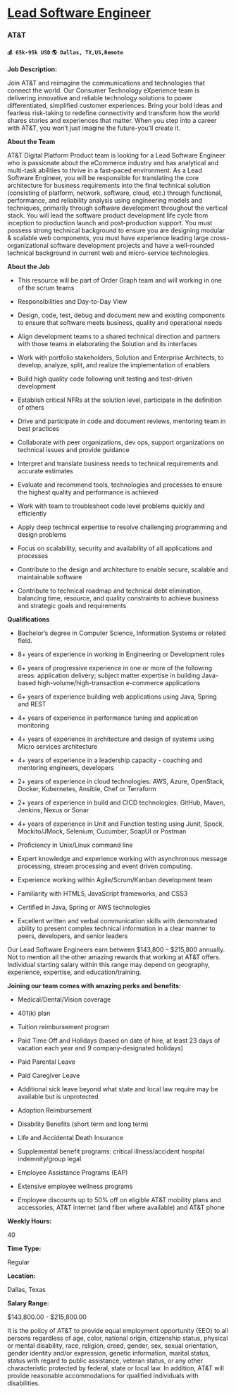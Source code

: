 # [Lead Software Engineer](https://www.remotewlb.com/apply/lead-software-engineer-43283)  
### AT&T  
#### `💰 65k-95k USD` `🌎 Dallas, TX,US,Remote`  

**Job Description:**

Join AT&T and reimagine the communications and technologies that connect the world. Our Consumer Technology eXperience team is delivering innovative and reliable technology solutions to power differentiated, simplified customer experiences. Bring your bold ideas and fearless risk-taking to redefine connectivity and transform how the world shares stories and experiences that matter. When you step into a career with AT&T, you won’t just imagine the future-you’ll create it.

 **About the Team**

AT&T Digital Platform Product team is looking for a Lead Software Engineer who is passionate about the eCommerce industry and has analytical and multi-task abilities to thrive in a fast-paced environment. As a Lead Software Engineer, you will be responsible for translating the core architecture for business requirements into the final technical solution (consisting of platform, network, software, cloud, etc.) through functional, performance, and reliability analysis using engineering models and techniques, primarily through software development throughout the vertical stack. You will lead the software product development life cycle from inception to production launch and post-production support. You must possess strong technical background to ensure you are designing modular & scalable web components, you must have experience leading large cross-organizational software development projects and have a well-rounded technical background in current web and micro-service technologies.

 **About the Job**

  * This resource will be part of Order Graph team and will working in one of the scrum teams

  * Responsibilities and Day-to-Day View

  * Design, code, test, debug and document new and existing components to ensure that software meets business, quality and operational needs

  * Align development teams to a shared technical direction and partners with those teams in elaborating the Solution and its interfaces

  * Work with portfolio stakeholders, Solution and Enterprise Architects, to develop, analyze, split, and realize the implementation of enablers

  * Build high quality code following unit testing and test-driven development

  * Establish critical NFRs at the solution level, participate in the definition of others 

  * Drive and participate in code and document reviews, mentoring team in best practices

  * Collaborate with peer organizations, dev ops, support organizations on technical issues and provide guidance

  * Interpret and translate business needs to technical requirements and accurate estimates

  * Evaluate and recommend tools, technologies and processes to ensure the highest quality and performance is achieved

  * Work with team to troubleshoot code level problems quickly and efficiently

  * Apply deep technical expertise to resolve challenging programming and design problems

  * Focus on scalability, security and availability of all applications and processes

  * Contribute to the design and architecture to enable secure, scalable and maintainable software

  * Contribute to technical roadmap and technical debt elimination, balancing time, resource, and quality constraints to achieve business and strategic goals and requirements

 **Qualifications**

  * Bachelor’s degree in Computer Science, Information Systems or related field.

  * 8+ years of experience in working in Engineering or Development roles

  * 6+ years of progressive experience in one or more of the following areas: application delivery; subject matter expertise in building Java-based high-volume/high-transaction e-commerce applications

  * 6+ years of experience building web applications using Java, Spring and REST

  * 4+ years of experience in performance tuning and application monitoring

  * 4+ years of experience in architecture and design of systems using Micro services architecture

  * 4+ years of experience in a leadership capacity - coaching and mentoring engineers, developers

  * 2+ years of experience in cloud technologies: AWS, Azure, OpenStack, Docker, Kubernetes, Ansible, Chef or Terraform

  * 2+ years of experience in build and CICD technologies: GitHub, Maven, Jenkins, Nexus or Sonar

  * 4+ years of experience in Unit and Function testing using Junit, Spock, Mockito/JMock, Selenium, Cucumber, SoapUI or Postman

  * Proficiency in Unix/Linux command line

  * Expert knowledge and experience working with asynchronous message processing, stream processing and event driven computing.

  * Experience working within Agile/Scrum/Kanban development team

  * Familiarity with HTML5, JavaScript frameworks, and CSS3

  * Certified in Java, Spring or AWS technologies

  * Excellent written and verbal communication skills with demonstrated ability to present complex technical information in a clear manner to peers, developers, and senior leaders

Our Lead Software Engineers earn between $143,800 – $215,800 annually. Not to mention all the other amazing rewards that working at AT&T offers. Individual starting salary within this range may depend on geography, experience, expertise, and education/training.

 **Joining our team comes with amazing perks and benefits:**

  * Medical/Dental/Vision coverage

  * 401(k) plan

  * Tuition reimbursement program

  * Paid Time Off and Holidays (based on date of hire, at least 23 days of vacation each year and 9 company-designated holidays)

  * Paid Parental Leave

  * Paid Caregiver Leave

  * Additional sick leave beyond what state and local law require may be available but is unprotected

  * Adoption Reimbursement

  * Disability Benefits (short term and long term)

  * Life and Accidental Death Insurance

  * Supplemental benefit programs: critical illness/accident hospital indemnity/group legal

  * Employee Assistance Programs (EAP)

  * Extensive employee wellness programs

  * Employee discounts up to 50% off on eligible AT&T mobility plans and accessories, AT&T internet (and fiber where available) and AT&T phone

 **Weekly Hours:**

40

 **Time Type:**

Regular

 **Location:**

Dallas, Texas

 **Salary Range:**

$143,800.00 - $215,800.00

It is the policy of AT&T to provide equal employment opportunity (EEO) to all persons regardless of age, color, national origin, citizenship status, physical or mental disability, race, religion, creed, gender, sex, sexual orientation, gender identity and/or expression, genetic information, marital status, status with regard to public assistance, veteran status, or any other characteristic protected by federal, state or local law. In addition, AT&T will provide reasonable accommodations for qualified individuals with disabilities.

